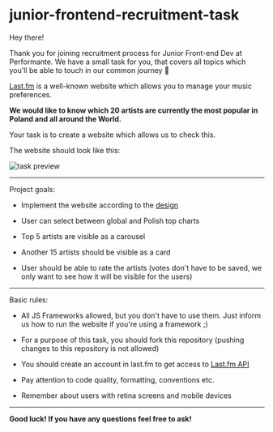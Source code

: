 # junior-frontend-recruitment-task

Hey there!

Thank you for joining recruitment process for Junior Front-end Dev at Performante. We have a small task for you, that covers all topics which you'll be able to touch in our common journey 🚀

[Last.fm](https://www.last.fm/) is a well-known website which allows you to manage your music preferences.

**We would like to know which 20 artists are currently the most popular in Poland and all around the World.**

Your task is to create a website which allows us to check this.

The website should look like this:

![task preview](http://cdn.perfo.me/junior-frontend-recruitment-task-preview.png)

---

Project goals:

* Implement the website according to the [design](https://www.figma.com/file/3o9ia7vUV89deFesxn2wFh/Recruitment-Landing-Page-Junior-Frontend-Test?node-id=0%3A1)

* User can select between global and Polish top charts

* Top 5 artists are visible as a carousel

* Another 15 artists should be visible as a card

* User should be able to rate the artists (votes don't have to be saved, we only want to see how it will be visible for the users)

---

Basic rules:
* All JS Frameworks allowed, but you don't have to use them. Just inform us how to run the website if you're using a framework ;)

* For a purpose of this task, you should fork this repository (pushing changes to this repository is not allowed)

* You should create an account in last.fm to get access to [Last.fm API](https://www.last.fm/api)

* Pay attention to code quality, formatting, conventions etc.

* Remember about users with retina screens and mobile devices

---

**Good luck! If you have any questions feel free to ask!**
